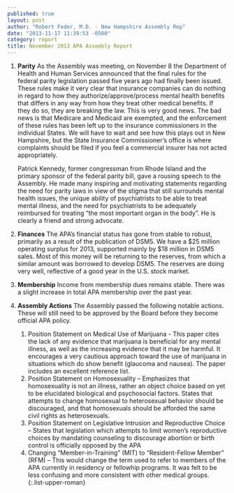 ```yaml
---
published: true
layout: post
author: "Robert Feder, M.D. - New Hampshire Assembly Rep"
date: "2013-11-17 11:39:53 -0500"
category: report
title: November 2013 APA Assembly Report
---
```



1. **Parity**
   As the Assembly was meeting, on November 8 the Department of Health and Human Services announced that the final rules for the federal parity legislation passed five years ago had finally been issued. These rules make it very clear that insurance companies can do nothing in regard to how they authorize/approve/process mental health benefits that differs in any way from how they treat other medical benefits. If they do so, they are breaking the law.  This is very good news.  The bad news is that Medicare and Medicaid are exempted, and the enforcement of these rules has been left up to the insurance commissioners in the individual States.  We will have to wait and see how this plays out in New Hampshire, but the State Insurance Commissioner’s office is where complaints should be filed if you feel a commercial insurer has not acted appropriately.
   
   Patrick Kennedy, former congressman from Rhode Island and the primary sponsor of the federal parity bill, gave a rousing speech to the Assembly.   He made many inspiring and motivating statements regarding the need for parity laws in view of the stigma that still surrounds mental health issues, the unique ability of psychiatrists to be able to treat mental illness, and the need for psychiatrists to be adequately reimbursed for treating “the most important organ in the body”.  He is clearly a friend and strong advocate.

2. **Finances**
   The APA’s financial status has gone from stable to robust, primarily as a result of the publication of DSM5.  We have a $25 million operating surplus for 2013, supported mainly by $18 million in DSM5 sales. Most of this money will be returning to the reserves, from which a similar amount was borrowed to develop DSM5.  The reserves are doing very well, reflective of a good year in the U.S. stock market.
   
3. **Membership**
Income from membership dues remains stable. There was a slight increase in total APA membership over the past year. 

4. **Assembly Actions**
   The Assembly passed the following notable actions. These will still need to be approved by the Board before they become official APA policy.
     1. Position Statement on Medical Use of Marijuana  - This paper cites the lack of any evidence that marijuana is beneficial for any mental illness, as well as the increasing evidence that it may be harmful.  It encourages a very cautious approach toward the use of marijuana in situations which do show benefit (glaucoma and nausea).  The paper includes an excellent reference list.
     2. Position Statement on Homosexuality – Emphasizes that homosexuality is not an illness, rather an object choice based on yet to be elucidated biological and psychosocial factors.  States that attempts to change homosexual to heterosexual behavior should be discouraged, and that homosexuals should be afforded the same civil rights as heterosexuals.
     3. Position Statement on Legislative Intrusion and Reproductive Choice – States that legislation which attempts to limit women’s reproductive choices by mandating counseling to discourage abortion or birth control is officially opposed by the APA
    4. Changing “Member-in-Training” (MIT) to “Resident-Fellow Member” (RFM) – This would change the term used to refer to members of the APA currently in residency or fellowhip programs.  It was felt to be less confusing and more consistent with other medical groups.
{:.list-upper-roman}
